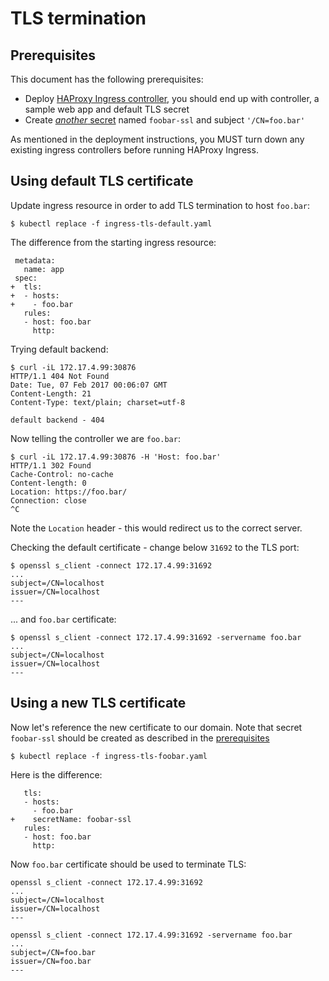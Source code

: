 # TLS termination

## Prerequisites

This document has the following prerequisites:

* Deploy [HAProxy Ingress controller](/examples/deployment/haproxy), you should end up with controller, a sample web app and default TLS secret
* Create [*another* secret](/examples/PREREQUISITES.md#tls-certificates) named `foobar-ssl` and subject `'/CN=foo.bar'`

As mentioned in the deployment instructions, you MUST turn down any existing
ingress controllers before running HAProxy Ingress.

## Using default TLS certificate

Update ingress resource in order to add TLS termination to host `foo.bar`:

```console
$ kubectl replace -f ingress-tls-default.yaml
```

The difference from the starting ingress resource:

```console
 metadata:
   name: app
 spec:
+  tls:
+  - hosts:
+    - foo.bar
   rules:
   - host: foo.bar
     http:
```

Trying default backend:

```console
$ curl -iL 172.17.4.99:30876            
HTTP/1.1 404 Not Found
Date: Tue, 07 Feb 2017 00:06:07 GMT
Content-Length: 21
Content-Type: text/plain; charset=utf-8

default backend - 404
```

Now telling the controller we are `foo.bar`:

```console
$ curl -iL 172.17.4.99:30876 -H 'Host: foo.bar'
HTTP/1.1 302 Found
Cache-Control: no-cache
Content-length: 0
Location: https://foo.bar/
Connection: close
^C
```

Note the `Location` header - this would redirect us to the correct server.

Checking the default certificate - change below `31692` to the TLS port:

```console
$ openssl s_client -connect 172.17.4.99:31692
...
subject=/CN=localhost
issuer=/CN=localhost
---
```

... and `foo.bar` certificate:

```console
$ openssl s_client -connect 172.17.4.99:31692 -servername foo.bar
...
subject=/CN=localhost
issuer=/CN=localhost
---
```

## Using a new TLS certificate

Now let's reference the new certificate to our domain. Note that secret
`foobar-ssl` should be created as described in the [prerequisites](#prerequisites)

```console
$ kubectl replace -f ingress-tls-foobar.yaml 
```

Here is the difference:

```console
   tls:
   - hosts:
     - foo.bar
+    secretName: foobar-ssl
   rules:
   - host: foo.bar
     http:
```

Now `foo.bar` certificate should be used to terminate TLS:

```console
openssl s_client -connect 172.17.4.99:31692
...
subject=/CN=localhost
issuer=/CN=localhost
---

openssl s_client -connect 172.17.4.99:31692 -servername foo.bar
...
subject=/CN=foo.bar
issuer=/CN=foo.bar
---
```
